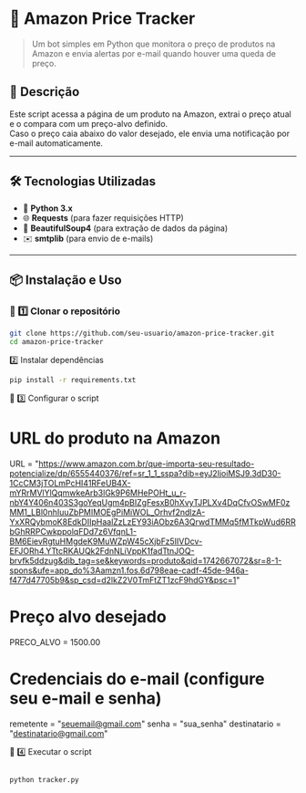 # 📌 Amazon Price Tracker  
> Um bot simples em Python que monitora o preço de produtos na Amazon e envia alertas por e-mail quando houver uma queda de preço.

## 🚀 Descrição  
Este script acessa a página de um produto na Amazon, extrai o preço atual e o compara com um preço-alvo definido.  
Caso o preço caia abaixo do valor desejado, ele envia uma notificação por e-mail automaticamente.  

---

## 🛠 Tecnologias Utilizadas  
- 🐍 **Python 3.x**  
- 🌐 **Requests** (para fazer requisições HTTP)  
- 🔎 **BeautifulSoup4** (para extração de dados da página)  
- ✉️ **smtplib** (para envio de e-mails)  

---

## 📦 Instalação e Uso  

### 🔹 1️⃣ Clonar o repositório  
```bash
git clone https://github.com/seu-usuario/amazon-price-tracker.git
cd amazon-price-tracker

```
2️⃣ Instalar dependências
```bash
pip install -r requirements.txt
```

🔹 3️⃣ Configurar o script

# URL do produto na Amazon
URL = "https://www.amazon.com.br/que-importa-seu-resultado-potencialize/dp/6555440376/ref=sr_1_1_sspa?dib=eyJ2IjoiMSJ9.3dD30-1CcCM3jTOLmPcHI41RFeUB4X-mYRrMVlYlQqmwkeArb3lGk9P6MHePOHt_u_r-nbY4Y406n403S3goYeqUgm4pBIZgFesxB0hXvyTJPLXv4DqCfvOSwMF0zMM1_LBl0nhIuuZbPMIMOEgPiMiWOL_Orhvf2ndlzA-YxXRQybmoK8EdkDIIpHaalZzLzEY93iAObz6A3QrwdTMMq5fMTkpWud6RRbGhRRPCwkppolqFDd7z6VfqnL1-BM6EievRgtuHMgdeK9MuWZpW45cXjbFz5IIVDcv-EFJORh4.YTtcRKAUQk2FdnNLiVppK1fadTtnJOQ-brvfk5ddzug&dib_tag=se&keywords=produto&qid=1742667072&sr=8-1-spons&ufe=app_do%3Aamzn1.fos.6d798eae-cadf-45de-946a-f477d47705b9&sp_csd=d2lkZ2V0TmFtZT1zcF9hdGY&psc=1"

# Preço alvo desejado
PRECO_ALVO = 1500.00  

# Credenciais do e-mail (configure seu e-mail e senha)
remetente = "seuemail@gmail.com"
senha = "sua_senha"
destinatario = "destinatario@gmail.com"


🔹 4️⃣ Executar o script

```bash

python tracker.py

```

